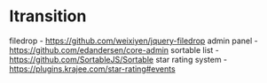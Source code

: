 # Itransition

filedrop - https://github.com/weixiyen/jquery-filedrop
admin panel - https://github.com/edandersen/core-admin
sortable list - https://github.com/SortableJS/Sortable
star rating system - https://plugins.krajee.com/star-rating#events
